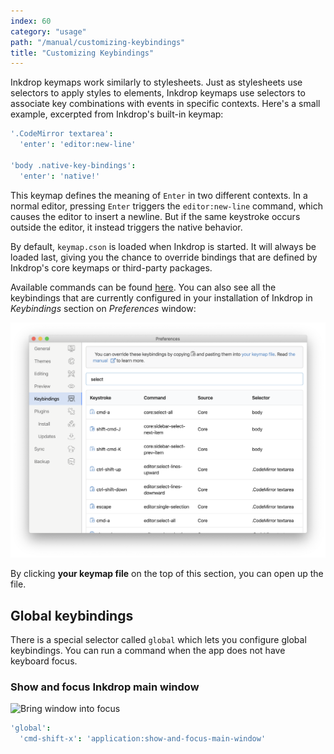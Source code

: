 ```yaml
---
index: 60
category: "usage"
path: "/manual/customizing-keybindings"
title: "Customizing Keybindings"
---
```


Inkdrop keymaps work similarly to stylesheets.
Just as stylesheets use selectors to apply styles to elements, Inkdrop keymaps use selectors to associate key combinations with events in specific contexts.
Here's a small example, excerpted from Inkdrop's built-in keymap:

```coffeescript
'.CodeMirror textarea':
  'enter': 'editor:new-line'

'body .native-key-bindings':
  'enter': 'native!'
```

This keymap defines the meaning of `Enter` in two different contexts.
In a normal editor, pressing `Enter` triggers the `editor:new-line` command, which causes the editor to insert a newline.
But if the same keystroke occurs outside the editor, it instead triggers the native behavior.

By default, `keymap.cson` is loaded when Inkdrop is started.
It will always be loaded last, giving you the chance to override bindings that are defined by Inkdrop's core keymaps or third-party packages.

Available commands can be found [here](/manual/list-of-commands).
You can also see all the keybindings that are currently configured in your installation of Inkdrop in *Keybindings* section on *Preferences* window:

![Preferences](./customizing-keybindings_preferences.png)

By clicking **your keymap file** on the top of this section, you can open up the file.

## Global keybindings

There is a special selector called `global` which lets you configure global keybindings.
You can run a command when the app does not have keyboard focus.

### Show and focus Inkdrop main window

![Bring window into focus](/customizing-keybindings_globalshortcuts.gif)

```coffeescript
'global':
  'cmd-shift-x': 'application:show-and-focus-main-window'
```

